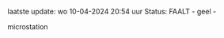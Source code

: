laatste update: 
wo 10-04-2024 20:54   uur 
Status: FAALT - geel - 
<div class="service Y">microstation</div>